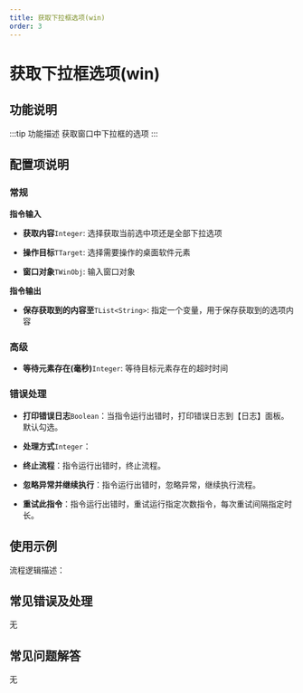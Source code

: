 ```yaml
---
title: 获取下拉框选项(win)
order: 3
---
```


# 获取下拉框选项(win)

## 功能说明

:::tip 功能描述
获取窗口中下拉框的选项
:::

## 配置项说明

### 常规

**指令输入**

- **获取内容**`Integer`: 选择获取当前选中项还是全部下拉选项

- **操作目标**`TTarget`: 选择需要操作的桌面软件元素

- **窗口对象**`TWinObj`: 输入窗口对象


**指令输出**

- **保存获取到的内容至**`TList<String>`: 指定一个变量，用于保存获取到的选项内容

### 高级

- **等待元素存在(毫秒)**`Integer`: 等待目标元素存在的超时时间

### 错误处理

- **打印错误日志**`Boolean`：当指令运行出错时，打印错误日志到【日志】面板。默认勾选。

- **处理方式**`Integer`：

 - **终止流程**：指令运行出错时，终止流程。

 - **忽略异常并继续执行**：指令运行出错时，忽略异常，继续执行流程。

 - **重试此指令**：指令运行出错时，重试运行指定次数指令，每次重试间隔指定时长。

## 使用示例

流程逻辑描述：

## 常见错误及处理

无

## 常见问题解答

无

